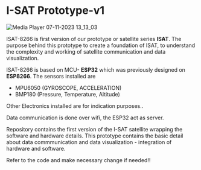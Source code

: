 # I-SAT Prototype-v1

![Media Player 07-11-2023 13_13_03](https://github.com/Aerosat-Launch-Program/Prototype-v1/assets/76823828/0b895ff9-559f-4c5a-9299-9d79bf965064)

ISAT-8266 is first version of our prototype or satellite series **ISAT**. The purpose behind this prototype to create a foundation of ISAT, to understand
the complexity and working of satellite communication and data visualization.

ISAT-8266 is based on MCU- **ESP32** which was previously designed on **ESP8266**. The sensors installed are
- MPU6050 (GYROSCOPE, ACCELERATION)
- BMP180  (Pressure, Temperature, Altitude)

Other Electronics installed are for indication purposes..

Data communication is done over wifi, the ESP32 act as server.

Repository contains the first version of the I-SAT satellite wrapping the software and hardware details.
This prototype contains the basic detail about data commmunication and data visualization - integration of hardware and software.

Refer to the code and make necessary change if needed!!
